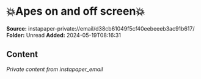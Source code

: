 # 💥Apes on and off screen💥

**Source:** instapaper-private://email/d38cb61049f5cf40eebeeeb3ac91b617/
**Folder:** Unread
**Added:** 2024-05-19T08:16:31




## Content
*Private content from instapaper_email*
